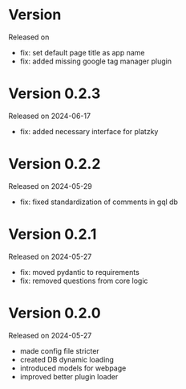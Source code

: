 # Version
Released on

- fix: set default page title as app name
- fix: added missing google tag manager plugin

# Version 0.2.3
Released on 2024-06-17

- fix: added necessary interface for platzky

# Version 0.2.2
Released on 2024-05-29

- fix: fixed standardization of comments in gql db

# Version 0.2.1
Released on 2024-05-27

- fix: moved pydantic to requirements
- fix: removed questions from core logic

# Version 0.2.0
Released on 2024-05-27

- made config file stricter
- created DB dynamic loading
- introduced models for webpage
- improved better plugin loader
